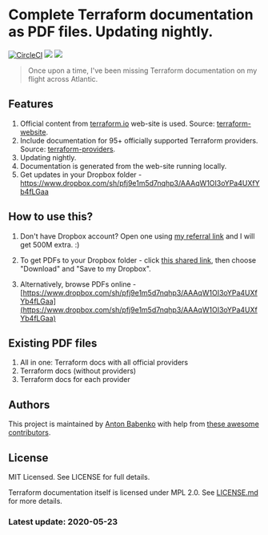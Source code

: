 # Complete Terraform documentation as PDF files. Updating nightly.

[![CircleCI](https://circleci.com/gh/antonbabenko/terraform-docs-as-pdf.svg?style=svg&circle-token=9e5321eb98d9d47cda7ef4209e287f56c25a702a)](https://circleci.com/gh/antonbabenko/terraform-docs-as-pdf)
![](https://img.shields.io/github/repo-size/antonbabenko/terraform-docs-as-pdf.svg)
![](https://img.shields.io/github/last-commit/antonbabenko/terraform-docs-as-pdf.svg)

> Once upon a time, I've been missing Terraform documentation on my flight across Atlantic.

## Features

1. Official content from [terraform.io](https://terraform.io/) web-site is used. Source: [terraform-website](https://github.com/hashicorp/terraform-website).
1. Include documentation for 95+ officially supported Terraform providers. Source: [terraform-providers](https://github.com/terraform-providers).
1. Updating nightly.
1. Documentation is generated from the web-site running locally.
1. Get updates in your Dropbox folder - https://www.dropbox.com/sh/pfj9e1m5d7nqhp3/AAAqW1OI3oYPa4UXfYb4fLGaa

## How to use this?

1. Don't have Dropbox account? Open one using [my referral link](https://db.tt/5Bhs91K9Wb) and I will get 500M extra. :)

1. To get PDFs to your Dropbox folder - click [this shared link](https://www.dropbox.com/sh/pfj9e1m5d7nqhp3/AAAqW1OI3oYPa4UXfYb4fLGaa), then choose "Download" and "Save to my Dropbox".

1. Alternatively, browse PDFs online - [https://www.dropbox.com/sh/pfj9e1m5d7nqhp3/AAAqW1OI3oYPa4UXfYb4fLGaa](https://www.dropbox.com/sh/pfj9e1m5d7nqhp3/AAAqW1OI3oYPa4UXfYb4fLGaa)

## Existing PDF files

1. All in one: Terraform docs with all official providers
1. Terraform docs (without providers)
1. Terraform docs for each provider

## Authors

This project is maintained by [Anton Babenko](https://github.com/antonbabenko) with help from [these awesome contributors](https://github.com/antonbabenko/terraform-docs-as-pdf/graphs/contributors).

## License

MIT Licensed. See LICENSE for full details.

Terraform documentation itself is licensed under MPL 2.0. See [LICENSE.md](https://github.com/hashicorp/terraform-website/blob/master/LICENSE.md) for more details.

### Latest update: 2020-05-23
